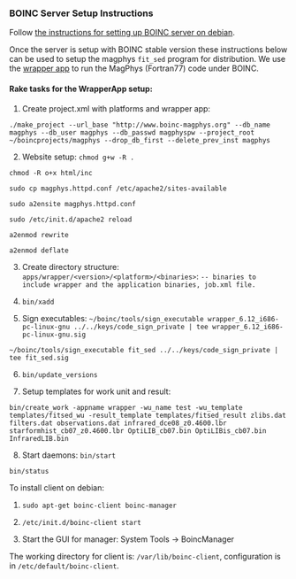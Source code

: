 ### BOINC Server Setup Instructions

Follow [the instructions for setting up BOINC server on debian](http://wiki.debian.org/BOINC/ServerGuide/).

Once the server is setup with BOINC stable version these instructions below can be used to setup the magphys `fit_sed` program for distribution. We use the [wrapper app](http://wiki.debian.org/BOINC/ServerGuide/WrapperApp) to run the MagPhys (Fortran77) code under BOINC.

#### Rake tasks for the WrapperApp setup:

1. Create project.xml with platforms and wrapper app:

  `./make_project --url_base "http://www.boinc-magphys.org" --db_name magphys --db_user magphys --db_passwd magphyspw --project_root ~/boincprojects/magphys --drop_db_first --delete_prev_inst magphys`

2. Website setup:
  `chmod g+w -R .`

  `chmod -R o+x html/inc`

  `sudo cp magphys.httpd.conf /etc/apache2/sites-available`

  `sudo a2ensite magphys.httpd.conf`

  `sudo /etc/init.d/apache2 reload`

  `a2enmod rewrite`

  `a2enmod deflate`

3. Create directory structure: `apps/wrapper/<version>/<platform>/<binaries>`:
  `-- binaries to include wrapper and the application binaries, job.xml file.`

4. `bin/xadd`

5. Sign executables:
  `~/boinc/tools/sign_executable wrapper_6.12_i686-pc-linux-gnu ../../keys/code_sign_private | tee wrapper_6.12_i686-pc-linux-gnu.sig`

  `~/boinc/tools/sign_executable fit_sed ../../keys/code_sign_private | tee fit_sed.sig`

6. `bin/update_versions`

7. Setup templates for work unit and result:

  `bin/create_work -appname wrapper -wu_name test -wu_template templates/fitsed_wu -result_template templates/fitsed_result zlibs.dat filters.dat observations.dat infrared_dce08_z0.4600.lbr starformhist_cb07_z0.4600.lbr OptiLIB_cb07.bin OptiLIBis_cb07.bin InfraredLIB.bin`

8. Start daemons:
  `bin/start`

  `bin/status`

To install client on debian:
1. `sudo apt-get boinc-client boinc-manager`

2. `/etc/init.d/boinc-client start`

3. Start the GUI for manager: System Tools -> BoincManager

The working directory for client is: `/var/lib/boinc-client`, configuration is in `/etc/default/boinc-client`.


